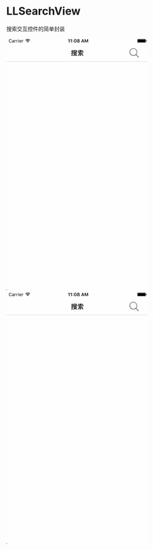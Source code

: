 # LLSearchView
搜索交互控件的简单封装
 
![image](https://github.com/Running2snail/LLSearchView/blob/master/搜索.gif) ![image](https://github.com/Running2snail/LLSearchView/blob/master/搜索.gif)   
